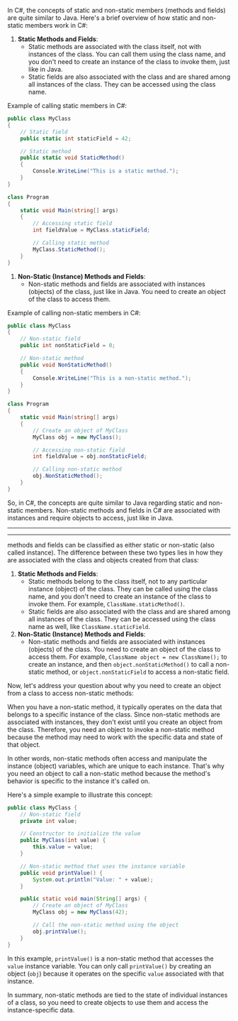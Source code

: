 In C#, the concepts of static and non-static members (methods and fields) are quite similar to Java. Here's a brief overview of how static and non-static members work in C#:

1. **Static Methods and Fields**:
    - Static methods are associated with the class itself, not with instances of the class. You can call them using the class name, and you don't need to create an instance of the class to invoke them, just like in Java.
    - Static fields are also associated with the class and are shared among all instances of the class. They can be accessed using the class name.

Example of calling static members in C#:

```C#
public class MyClass
{
    // Static field
    public static int staticField = 42;

    // Static method
    public static void StaticMethod()
    {
        Console.WriteLine("This is a static method.");
    }
}

class Program
{
    static void Main(string[] args)
    {
        // Accessing static field
        int fieldValue = MyClass.staticField;

        // Calling static method
        MyClass.StaticMethod();
    }
}
```

1. **Non-Static (Instance) Methods and Fields**:
    - Non-static methods and fields are associated with instances (objects) of the class, just like in Java. You need to create an object of the class to access them.

Example of calling non-static members in C#:

```C#
public class MyClass
{
    // Non-static field
    public int nonStaticField = 0;

    // Non-static method
    public void NonStaticMethod()
    {
        Console.WriteLine("This is a non-static method.");
    }
}

class Program
{
    static void Main(string[] args)
    {
        // Create an object of MyClass
        MyClass obj = new MyClass();

        // Accessing non-static field
        int fieldValue = obj.nonStaticField;

        // Calling non-static method
        obj.NonStaticMethod();
    }
}
```

So, in C#, the concepts are quite similar to Java regarding static and non-static members. Non-static methods and fields in C# are associated with instances and require objects to access, just like in Java.

---

---

methods and fields can be classified as either static or non-static (also called instance). The difference between these two types lies in how they are associated with the class and objects created from that class:

1. **Static Methods and Fields**:
    - Static methods belong to the class itself, not to any particular instance (object) of the class. They can be called using the class name, and you don't need to create an instance of the class to invoke them. For example, `ClassName.staticMethod()`.
    - Static fields are also associated with the class and are shared among all instances of the class. They can be accessed using the class name as well, like `ClassName.staticField`.
2. **Non-Static (Instance) Methods and Fields**:
    - Non-static methods and fields are associated with instances (objects) of the class. You need to create an object of the class to access them. For example, `ClassName object = new ClassName();` to create an instance, and then `object.nonStaticMethod()` to call a non-static method, or `object.nonStaticField` to access a non-static field.

Now, let's address your question about why you need to create an object from a class to access non-static methods:

When you have a non-static method, it typically operates on the data that belongs to a specific instance of the class. Since non-static methods are associated with instances, they don't exist until you create an object from the class. Therefore, you need an object to invoke a non-static method because the method may need to work with the specific data and state of that object.

In other words, non-static methods often access and manipulate the instance (object) variables, which are unique to each instance. That's why you need an object to call a non-static method because the method's behavior is specific to the instance it's called on.

Here's a simple example to illustrate this concept:

```Java
public class MyClass {
    // Non-static field
    private int value;

    // Constructor to initialize the value
    public MyClass(int value) {
        this.value = value;
    }

    // Non-static method that uses the instance variable
    public void printValue() {
        System.out.println("Value: " + value);
    }

    public static void main(String[] args) {
        // Create an object of MyClass
        MyClass obj = new MyClass(42);

        // Call the non-static method using the object
        obj.printValue();
    }
}
```

In this example, `printValue()` is a non-static method that accesses the `value` instance variable. You can only call `printValue()` by creating an object (`obj`) because it operates on the specific `value` associated with that instance.

In summary, non-static methods are tied to the state of individual instances of a class, so you need to create objects to use them and access the instance-specific data.